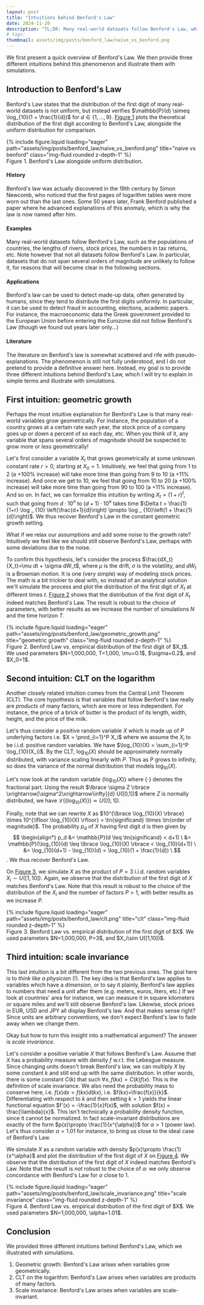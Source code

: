 ```yaml
---
layout: post
title: "Intuitions behind Benford's Law"
date: 2024-11-20
description: "TL;DR: Many real-world datasets follow Benford's Law, which states that distribution of the first digit is not uniform. We provide three different intuitions behind this phenomenon."
# tags: 
thumbnail: assets/img/posts/benford_law/naive_vs_benford.png
---
```


$$
\newcommand{\R}{\mathbb{R}}
\newcommand{\tn}[1]{\textnormal{#1}}
$$

We first present a quick overview of Benford's Law. We then provide three different intuitions behind this phenomenon and illustrate them with simulations.

## Introduction to Benford's Law

Benford's Law states that the distribution of the first digit of many real-world datasets is not uniform, but instead verifies $\mathbb{P}(d) \simeq \log_{10}(1 + \frac{1}{d})$ for $d \in \lbrace 1, \ldots, 9\rbrace$. [Figure 1](#fig-1) plots the theoretical distribution of the first digit according to Benford's Law, alongside the uniform distribution for comparison.

<div class="row justify-content-center" id="fig-1">
    <div class="col-sm mt-3 mt-md-0">
        {% include figure.liquid loading="eager" path="assets/img/posts/benford_law/naive_vs_benford.png" title="naive vs benford" class="img-fluid rounded z-depth-1" %}
    </div>
</div>
<div class="caption">
    Figure 1. Benford's Law alongside uniform distribution.
</div>

#### History
Benford's law was actually discovered in the 19th century by Simon Newcomb, who noticed that the first pages of logarithm tables were more worn out than the last ones. Some 50 years later, Frank Benford published a paper where he advanced explanations of this anomaly, which is why the law is now named after him.

#### Examples
Many real-world datasets follow Benford's Law, such as the populations of countries, the lengths of rivers, stock prices, the numbers in tax returns, etc. Note however that not all datasets follow Benford's Law. In particular, datasets that do not span several orders of magnitude are unlikely to follow it, for reasons that will become clear in the following sections.


#### Applications
Benford's law can be used to detect made-up data, often generated by humans, since they tend to distribute the first digits uniformly. In particular, it can be used to detect fraud in accounting, elections, academic papers. For instance, the macroeconomic data the Greek government provided to the European Union before entering the Eurozone did not follow Benford's Law (though we found out years later only...)


#### Literature
The literature on Benford's law is somewhat scattered and rife with pseudo-explanations. The phenomenon is still not fully understood, and I do not pretend to provide a definitive answer here. Instead, my goal is to provide three different intuitions behind Benford's Law, which I will try to explain in simple terms and illustrate with simulations.

## First intuition: geometric growth

Perhaps the most intuitive explanation for Benford's Law is that many real-world variables grow geometrically. For instance, the population of a country grows at a certain rate each year, the stock price of a company goes up or down a percent of so each day, etc. When you think of it, any variable that spans several orders of magnitude should be suspected to grow more or less geometrically!

Let's first consider a variable $X_t$ that grows geometrically at some unknown constant rate $r>0$, starting at $X_0=1$. Intuitively, we feel that going from 1 to 2 (a +100% increase) will take more time than going from 9 to 10 (a +11% increase). And once we get to 10, we feel that going from 10 to 20 (a +100% increase) will take more time than going from 90 to 100 (a +11% increase). And so on. In fact, we can formalize this intuition by writing $X_t = (1+r)^t$, such that going from $d\cdot 10^n$ to $(d+1)\cdot 10^n$ takes time $\Delta t = \frac{1}{1+r} \log _ {10} \left(\frac{d+1}{d}\right) \propto \log _ {10}\left(1 + \frac{1}{d}\right)$. We thus recover Benford's Law in the constant geometric growth setting.

What if we relax our assumptions and add some noise to the growth rate? Intuitively we feel like we should still observe Benford's Law, perhaps with some deviations due to the noise.

To confirm this hypothesis, let's consider the process $\frac{dX_t}{X_t}=\mu dt + \sigma dW_t$, where $\mu$ is the drift, $\sigma$ is the volatility, and $dW_t$ is a Brownian motion. It is one (very simple) way of modeling stock prices. The math is a bit trickier to deal with, so instead of an analytical solution we'll simulate the process and plot the distribution of the first digit of $X_t$ at different times $t$. [Figure 2](#fig-2) shows that the distribution of the first digit of $X_t$ indeed matches Benford's Law. The result is robust to the choice of parameters, with better results as we increase the number of simulations $N$ and the time horizon $T$.

<div class="row justify-content-center" id="fig-2">
    <div class="col-sm mt-3 mt-md-0">
        {% include figure.liquid loading="eager" path="assets/img/posts/benford_law/geometric_growth.png" title="geometric growth" class="img-fluid rounded z-depth-1" %}
    </div>
</div>
<div class="caption">
    Figure 2. Benford Law vs. empirical distribution of the first digit of $X_t$. We used parameters $N=1,000,000, T=1,000, \mu=0.1$, $\sigma=0.2$, and $X_0=1$.	
</div>

## Second intuition: CLT on the logarithm

Another closely related intuition comes from the Central Limit Theorem (CLT). The core hypothesis is that variables that follow Benford's law really are *products* of many factors, which are more or less independent. For instance, the price of a brick of butter is the product of its length, width, height, and the price of the milk.

Let's thus consider a positive random variable $X$ which is made up of $P$ underlying factors i.e. $X = \prod_{i=1}^P X_i$ where we assume the $X_i$ to be i.i.d. positive random variables. We have $\log_{10}(X) = \sum_{i=1}^P \log_{10}(X_i)$. By the CLT, $\log_{10}(X)$ should be approximately normally distributed, with variance scaling linearly with $P$. Thus as P grows to infinity, so does the variance of the normal distribution that models $\log_{10}(X)$.

Let's now look at the random variable $\lbrace \log_{10}(X) \rbrace$ where $\lbrace \cdot \rbrace$ denotes the fractional part. Using the result $\lbrace \sigma Z \rbrace \xrightarrow[\sigma^2\xrightarrow\infty]{d} U([0,1])$ where $Z$ is normally distributed, we have $\mathcal{L}(\lbrace \log_{10}(X) \rbrace) \simeq U([0,1])$.

Finally, note that we can rewrite $X$ as $10^{\lbrace \log_{10}(X) \rbrace} \times 10^{\lfloor \log_{10}(X) \rfloor} = \tn{significand} \times \tn{order of magnitude}$. The probability $p_d$ of $X$ having first digit $d$ is then given by
$$
\begin{align*}
    p_d &= \mathbb{P}(d \leq \tn{significand} < d+1) \
        &= \mathbb{P}(\log_{10}(d) \leq \lbrace \log_{10}(X) \rbrace < \log_{10}(d+1)) \
        &= \log_{10}(d+1) - \log_{10}(d) = \log_{10}(1 + \frac{1}{d}) \
$$.
We thus recover Benford's Law.

On [Figure 3](#fig-3), we simulate $X$ as the product of $P=3$ i.i.d. random variables $X_i\sim U([1,10])$. Again, we observe that the distribution of the first digit of $X$ matches Benford's Law. Note that this result is robust to the choice of the distribution of the $X_i$ and the number of factors $P>1$, with better results as we increase $P$.

<div class="row justify-content-center" id="fig-3">
    <div class="col-sm mt-3 mt-md-0">
        {% include figure.liquid loading="eager" path="assets/img/posts/benford_law/clt.png" title="clt" class="img-fluid rounded z-depth-1" %}
    </div>
</div>
<div class="caption">
    Figure 3. Benford Law vs. empirical distribution of the first digit of $X$. We used parameters $N=1,000,000, P=3$, and $X_i\sim U([1,10])$.
</div>

## Third intuition: scale invariance

This last intuition is a bit different from the two previous ones. The goal here is to *think like a physician* (!). The key idea is that Benford's law applies to variables which have a *dimension*, or to say it plainly, Benford's law applies to numbers that need a unit after them (e.g. meters, euros, liters, etc.) If we look at countries' area for instance, we can measure it in square kilometers or square miles and we'll still observe Benford's law. Likewise, stock prices in EUR, USD and JPY all display Benford's law. And that makes sense right? Since units are arbitrary conventions, we don't expect Benford's law to fade away when we change them.

Okay but how to turn this insight into a mathematical argument? The answer is *scale invariance*.

Let's consider a positive variable $X$ that follows Benford's Law. Assume that $X$ has a probability measure with density $f$ w.r.t. the Lebesgue measure. Since changing units doesn't break Benford's law, we can multiply $X$ by some constant $k$ and still end up with the same distribution. In other words, there is some constant $C(k)$ that such $\forall x, f(kx)=C(k)f(x)$. This is the definition of scale invariance. We also need the probability mass to conserve here, i.e. $f(x)dx = f(kx)d(kx)$, i.e. $f(kx)=\frac{f(x)}{k}$. Differentiating with respect to $k$ and then setting $k=1$ yields the linear functional equation $f'(x) = -\frac{1}{x}f(x)$, with solution $f(x) = \frac{\lambda}{x}$. This isn't technically a probability density function, since it cannot be normalized. In fact scale-invariant distributions are exactly of the form $p(x)\propto \frac{1}{x^{\alpha}}$ for $\alpha>1$ (power law). Let's thus consider $\alpha=1.01$ for instance, to bring us close to the ideal case of Benford's Law.

We simulate $X$ as a random variable with density $p(x)\propto \frac{1}{x^\alpha}$ and plot the distribution of the first digit of $X$ on [Figure 4](#fig-4). We observe that the distribution of the first digit of $X$ indeed matches Benford's Law. Note that the result is *not* robust to the choice of $\alpha$: we only observe concordance with Benford's Law for $\alpha$ close to 1.

<div class="row justify-content-center" id="fig-3">
    <div class="col-sm mt-3 mt-md-0">
        {% include figure.liquid loading="eager" path="assets/img/posts/benford_law/scale_invariance.png" title="scale invariance" class="img-fluid rounded z-depth-1" %}
    </div>
</div>
<div class="caption">
    Figure 4. Benford Law vs. empirical distribution of the first digit of $X$. We used parameters $N=1,000,000, \alpha=1.01$.
</div>


## Conclusion

We provided three different intuitions behind Benford's Law, which we illustrated with simulations.
1. Geometric growth: Benford's Law arises when variables grow geometrically.
2. CLT on the logarithm: Benford's Law arises when variables are products of many factors.
3. Scale invariance: Benford's Law arises when variables are scale-invariant.